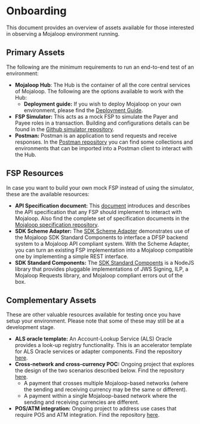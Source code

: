 # Onboarding

This document provides an overview of assets available for those interested in observing a Mojaloop environment running.

## Primary Assets

The following are the minimum requirements to run an end-to-end test of an environment:

- **Mojaloop Hub**: The Hub is the container of all the core central services of Mojaloop. The following are the options available to work with the Hub:
  - **Deployment guide:** If you wish to deploy Mojaloop on your own environment, please find the [Deployment Guide](./deployment-guide/). 
- **FSP Simulator:** This acts as a mock FSP to simulate the Payer and Payee roles in a transaction. Building and configurations details can be found in the [Github simulator repository](https://github.com/mojaloop/simulator).
- **Postman:** Postman is an application to send requests and receive responses. In the [Postman repository](https://github.com/mojaloop/postman) you can find some collections and environments that can be imported into a Postman client to interact with the Hub.

## FSP Resources

In case you want to build your own mock FSP instead of using the simulator, these are the available resources:

- **API Specification document:** This [document](https://github.com/mojaloop/mojaloop-specification/blob/master/documents/supporting-documentation/API%20Definition%20v1.0.pdf) introduces and describes the API specification that any FSP should implement to interact with Mojaloop. Also find the complete set of specification documents in the [Mojaloop specification repository](https://github.com/mojaloop/mojaloop-specification).
- **SDK Scheme Adapter:** The [SDK Scheme Adapter](https://github.com/mojaloop/sdk-scheme-adapter) demonstrates use of the Mojaloop SDK Standard Components to interface a DFSP backend system to a Mojaloop API compliant system. With the Scheme Adapter, you can turn an existing FSP implementation into a Mojaloop compatible one by implementing a simple REST interface.
- **SDK Standard Components:** The [SDK Standard Compoents](https://github.com/mojaloop/sdk-standard-components) is a NodeJS library that provides pluggable implementations of JWS Signing, ILP, a Mojaloop Requests library, and Mojaloop compliant errors out of the box.


## Complementary Assets

These are other valuable resources available for testing once you have setup your environment. Please note that some of these may still be at a development stage.

- **ALS oracle template:** An Account-Lookup Service (ALS) Oracle provides a look-up registry functionality. This is an accelerator template for ALS Oracle services or adapter components. Find the repository [here](https://github.com/mojaloop/als-oracle-template).
- **Cross-network and cross-currency POC:** Ongoing project that explores the design of the two scenarios described below. Find the repository [here](https://github.com/mojaloop/cross-network).
  - A payment that crosses multiple Mojaloop-based networks (where the sending and receiving currency may be the same or different).
  - A payment within a single Mojaloop-based network where the sending and receiving currencies are different.
- **POS/ATM integration:** Ongoing project to address use cases that require POS and ATM integration. Find the repository [here](https://github.com/mojaloop/terminal-integration).
